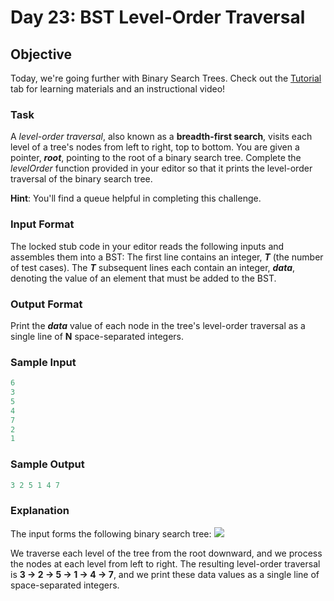 # Day 23: BST Level-Order Traversal

## Objective 
Today, we're going further with Binary Search Trees. Check out the [Tutorial](https://www.hackerrank.com/challenges/30-binary-trees/tutorial) tab for learning materials and an instructional video!

### Task 
A _level-order traversal_, also known as a **breadth-first search**, visits each level of a tree's nodes from left to right, top to bottom. You are given a pointer, **_root_**, pointing to the root of a binary search tree. Complete the _levelOrder_ function provided in your editor so that it prints the level-order traversal of the binary search tree.

**Hint**: You'll find a queue helpful in completing this challenge.


### Input Format

The locked stub code in your editor reads the following inputs and assembles them into a BST: 
The first line contains an integer, **_T_** (the number of test cases). 
The **_T_** subsequent lines each contain an integer, **_data_**, denoting the value of an element that must be added to the BST.

### Output Format

Print the **_data_** value of each node in the tree's level-order traversal as a single line of **N** space-separated integers.

### Sample Input
```Python
6
3
5
4
7
2
1
```

### Sample Output
```Python
3 2 5 1 4 7 
```

### Explanation

The input forms the following binary search tree: 
![](https://github.com/kalpak92/HackerRank-30-Days-of-Code/blob/master/Day%2023/explanation.PNG)

We traverse each level of the tree from the root downward, and we process the nodes at each level from left to right. The resulting level-order traversal is **3 -> 2 -> 5 -> 1 -> 4 -> 7**, and we print these data values as a single line of space-separated integers.
